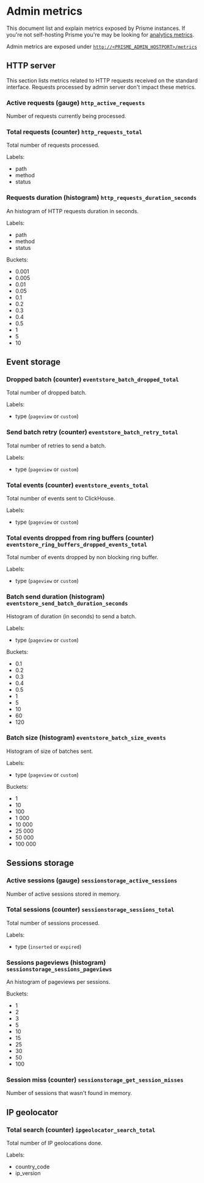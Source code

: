 # Admin metrics

This document list and explain metrics exposed by Prisme instances. If you're not
self-hosting Prisme you're may be looking for [analytics metrics](./analytics-metrics.md).

Admin metrics are exposed under [`http://<PRISME_ADMIN_HOSTPORT>/metrics`](./server/default-mode.md#host-port)

## HTTP server

This section lists metrics related to HTTP requests received on the standard
interface. Requests processed by admin server don't impact these metrics.

### Active requests (gauge) `http_active_requests`

Number of requests currently being processed.

### Total requests (counter) `http_requests_total`

Total number of requests processed.

Labels:
* path
* method
* status

### Requests duration (histogram) `http_requests_duration_seconds`

An histogram of HTTP requests duration in seconds.

Labels:
* path
* method
* status

Buckets:
* 0.001
* 0.005
* 0.01
* 0.05
* 0.1
* 0.2
* 0.3
* 0.4
* 0.5
* 1
* 5
* 10

## Event storage

### Dropped batch (counter) `eventstore_batch_dropped_total`

Total number of dropped batch.

Labels:
* type (`pageview` or `custom`)

### Send batch retry (counter) `eventstore_batch_retry_total`

Total number of retries to send a batch.

Labels:
* type (`pageview` or `custom`)

### Total events (counter) `eventstore_events_total`

Total number of events sent to ClickHouse.

Labels:
* type (`pageview` or `custom`)

### Total events dropped from ring buffers (counter) `eventstore_ring_buffers_dropped_events_total`

Total number of events dropped by non blocking ring buffer.

Labels:
* type (`pageview` or `custom`)

### Batch send duration (histogram) `eventstore_send_batch_duration_seconds`

Histogram of duration (in seconds) to send a batch.

Labels:
* type (`pageview` or `custom`)

Buckets:
* 0.1
* 0.2
* 0.3
* 0.4
* 0.5
* 1
* 5
* 10
* 60
* 120

### Batch size (histogram) `eventstore_batch_size_events`

Histogram of size of batches sent.

Labels:
* type (`pageview` or `custom`)

Buckets:
* 1
* 10
* 100
* 1 000
* 10 000
* 25 000
* 50 000
* 100 000

## Sessions storage

### Active sessions (gauge) `sessionstorage_active_sessions`

Number of active sessions stored in memory.

### Total sessions (counter) `sessionstorage_sessions_total`

Total number of sessions processed.

Labels:
* type (`inserted` or `expired`)

### Sessions pageviews (histogram) `sessionstorage_sessions_pageviews`

An histogram of pageviews per sessions.

Buckets:
* 1
* 2
* 3
* 5
* 10
* 15
* 25
* 30
* 50
* 100

### Session miss (counter) `sessionstorage_get_session_misses`

Number of sessions that wasn't found in memory.

## IP geolocator

### Total search (counter) `ipgeolocator_search_total`

Total number of IP geolocations done.

Labels:
* country_code
* ip_version

